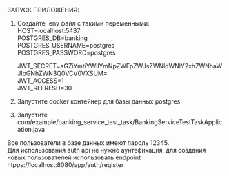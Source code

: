 ЗАПУСК ПРИЛОЖЕНИЯ:
1. Создайте .env файл с такими переменными: <br />
     HOST=localhost:5437 <br />
     POSTGRES_DB=banking <br />
     POSTGRES_USERNAME=postgres <br />
     POSTGRES_PASSWORD=postgres <br />

     JWT_SECRET=aGZiYmtiYWllYmNpZWFpZWJsZWNldWNlY2xhZWNhaWJlbGNhZWN3Q0VCV0VXSUM= <br />
     JWT_ACCESS=1 <br />
     JWT_REFRESH=30 <br />
2. Запустите docker контейнер для базы данных postgres
3. Запустите com/example/banking_service_test_task/BankingServiceTestTaskApplication.java


Все пользователи в базе данных имеют пароль 12345. <br />
Для использования auth api не нужно аунтефикация, для создания новых пользователей использовать endpoint htpps://localhost:8080/app/auth/register  
